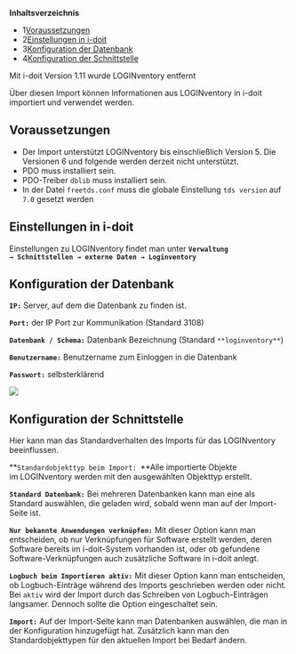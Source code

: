 **Inhaltsverzeichnis**

*   1[Voraussetzungen](#LOGINventory-Voraussetzungen)
*   2[Einstellungen in i-doit](#LOGINventory-Einstellungenini-doit)
*   3[Konfiguration der Datenbank](#LOGINventory-KonfigurationderDatenbank)
*   4[Konfiguration der Schnittstelle](#LOGINventory-KonfigurationderSchnittstelle)

Mit i-doit Version 1.11 wurde LOGINventory entfernt

  

Über diesen Import können Informationen aus LOGINventory in i-doit importiert und verwendet werden.

Voraussetzungen
---------------

*   Der Import unterstützt LOGINventory bis einschließlich Version 5. Die Versionen 6 und folgende werden derzeit nicht unterstützt.
*   PDO muss installiert sein.
*   PDO-Treiber `dblib` muss installiert sein.
*   In der Datei `freetds.conf` muss die globale Einstellung `tds version` auf `7.0` gesetzt werden

Einstellungen in i-doit
-----------------------

Einstellungen zu LOGINventory findet man unter **`Verwaltung → Schnittstellen → externe Daten → Loginventory`**

Konfiguration der Datenbank
---------------------------

**`IP:`** Server, auf dem die Datenbank zu finden ist.

**`Port:`** der IP Port zur Kommunikation (Standard 3108)

**`Datenbank / Schema:`** Datenbank Bezeichnung (Standard `**loginventory**`)

**`Benutzername:`** Benutzername zum Einloggen in die Datenbank

**`Passwort:`** selbsterklärend

![](/download/attachments/7831609/logindb.jpg?version=1&modificationDate=1441872342791&api=v2)

Konfiguration der Schnittstelle
-------------------------------

Hier kann man das Standardverhalten des Imports für das LOGINventory beeinflussen.

**`Standardobjekttyp beim Import: `**Alle importierte Objekte im LOGINventory werden mit den ausgewählten Objekttyp erstellt.

**`Standard Datenbank:`** Bei mehreren Datenbanken kann man eine als Standard auswählen, die geladen wird, sobald wenn man auf der Import-Seite ist.

**`Nur bekannte Anwendungen verknüpfen:`** Mit dieser Option kann man entscheiden, ob nur Verknüpfungen für Software erstellt werden, deren Software bereits im i-doit-System vorhanden ist, oder ob gefundene Software-Verknüpfungen auch zusätzliche Software in i-doit anlegt.

**`Logbuch beim Importieren aktiv:`** Mit dieser Option kann man entscheiden, ob Logbuch-Einträge während des Imports geschrieben werden oder nicht. Bei `aktiv` wird der Import durch das Schreiben von Logbuch-Einträgen langsamer. Dennoch sollte die Option eingeschaltet sein.

**`Import:`** Auf der Import-Seite kann man Datenbanken auswählen, die man in der Konfiguration hinzugefügt hat. Zusätzlich kann man den Standardobjekttypen für den aktuellen Import bei Bedarf ändern.